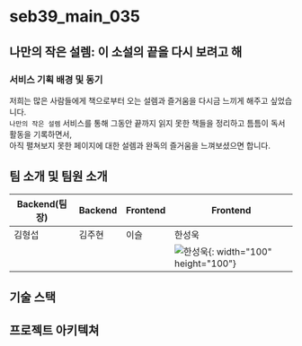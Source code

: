 # seb39_main_035

## 나만의 작은 설렘: 이 소설의 끝을 다시 보려고 해

### 서비스 기획 배경 및 동기 

저희는 많은 사람들에게 책으로부터 오는 설렘과 즐거움을 다시금 느끼게 해주고 싶었습니다.</br>
`나만의 작은 설렘` 서비스를 통해 그동안 끝까지 읽지 못한 책들을 정리하고 틈틈이 독서 활동을 기록하면서, </br>
아직 펼쳐보지 못한 페이지에 대한 설렘과 완독의 즐거움을 느껴보셨으면 합니다.

## 팀 소개 및 팀원 소개
Backend(팀장) | Backend | Frontend | Frontend
--|--|--|--
김형섭 | 김주현 | 이슬 | 한성욱
| | | | ![한성욱](https://avatars.githubusercontent.com/u/27681985?v=4){: width="100" height="100"}

## 기술 스택

## 프로젝트 아키텍쳐


